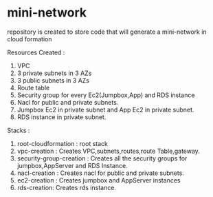 # mini-network
repository is created to store code that will generate a mini-network in cloud formation

Resources Created : 
1. VPC
2. 3 private subnets in 3 AZs
3. 3 public subnets in 3 AZs
4. Route table
5. Security group for every Ec2(Jumpbox,App) and RDS instance
6. Nacl for public and private subnets.
7. Jumpbox Ec2 in private subnet and App Ec2 in private subnet. 
8. RDS instance in private subnet.

Stacks :
1. root-cloudformation  :  root stack
2. vpc-creation : Creates VPC,subnets,routes,route Table,gateway.
3. security-group-creation : Creates all the security groups for jumpbox,AppServer and RDS Instance.
4. nacl-creation : Creates nacl for public and private subnets.
5. ec2-creation : Creates jumpbox and AppServer instances
6. rds-creation: Creates rds instance.
